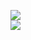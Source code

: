 [![](https://img.shields.io/badge/Made%20With-Github%20Spray-lightgrey.svg?style=for-the-badge&logo=github)](https://github.com/Annihil/github-spray#8653)  
[![](https://i.imgur.com/2DrTn0Z.gif)](https://github.com/Annihil/github-spray)
